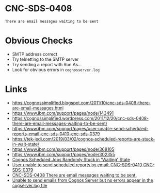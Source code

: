 # CNC-SDS-0408

`There are email messages waiting to be sent`

# Obvious Checks

* SMTP address correct
* Try telnetting to the SMTP server
* Try sending a report with Run As...
* Look for obvious errors in `cognosserver.log`


# Links

* https://cognossimplified.blogspot.com/2011/10/cnc-sds-0408-there-are-email-messages.html
* https://www.ibm.com/support/pages/node/143491
* https://cognossimplified.wordpress.com/2011/12/20/cnc-sds-0408-there-are-email-messages-waiting-to-be-sent/
* https://www.ibm.com/support/pages/user-unable-send-scheduled-reports-email-cnc-sds-0410-cnc-sds-0379
* https://tek-jedi.com/2019/03/02/cognos-scheduled-reports-are-stuck-in-wait-state/
* https://www.ibm.com/support/pages/node/368105
* https://www.ibm.com/support/pages/node/302355
* [Cognos Scheduled Jobs Randomly Stuck in 'Waiting' State](https://www.ibm.com/support/pages/node/518961)
* [User unable to send scheduled reports by email: CNC-SDS-0410 CNC-SDS-0379](https://www.ibm.com/support/pages/user-unable-send-scheduled-reports-email-cnc-sds-0410-cnc-sds-0379)
* [CNC-SDS-0408 There are email messages waiting to be sent.](https://www.ibm.com/support/pages/cnc-sds-0408-there-are-email-messages-waiting-be-sent)
* [Unable to send emails from Cognos Server but no errors appear in the cogserver.log file](https://www.ibm.com/support/pages/node/368105)

